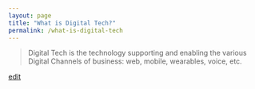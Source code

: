 ```yaml
---
layout: page
title: "What is Digital Tech?"
permalink: /what-is-digital-tech
---
```


> Digital Tech is the technology supporting and enabling the various Digital Channels of business: web, mobile, wearables, voice, etc.

<p class="edit-term"><a href="https://github.com/and-digital/tech-definitions/blog/master/definitions/digital/digital-tech.md">edit</a></p>
